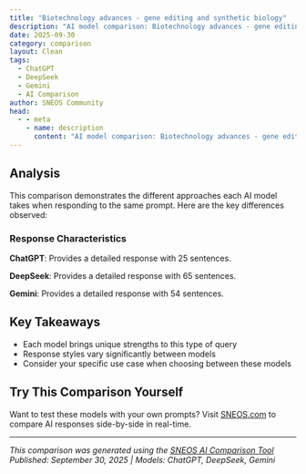 ```yaml
---
title: "Biotechnology advances - gene editing and synthetic biology"
description: "AI model comparison: Biotechnology advances - gene editing and synthetic biology..."
date: 2025-09-30
category: comparison
layout: Clean
tags:
  - ChatGPT
  - DeepSeek
  - Gemini
  - AI Comparison
author: SNEOS Community
head:
  - - meta
    - name: description
      content: "AI model comparison: Biotechnology advances - gene editing and synthetic biology..."
---
```


<ChatComparison
  title="Biotechnology advances - gene editing and synthetic biology"
  prompt="Biotechnology advances - gene editing and synthetic biology"
  :responses='{"ChatGPT": "Certainly! Here\u0027s an overview of recent advances in biotechnology, particularly focusing on gene editing and synthetic biology:\n\n### Gene Editing Advances\n\n1. **CRISPR-Cas9 and Beyond** \n - **CRISPR-Cas9:** Continues to be the most widely used gene-editing tool due to its precision, efficiency, and relative simplicity. It allows scientists to cut DNA at specific locations to add, remove, or alter genetic material. \n - **Base Editing:** An advancement that enables direct, irreversible conversion of one DNA base into another without cutting both strands, reducing unintended mutations. \n - **Prime Editing:** A newer technology that can perform precise edits (insertions, deletions, base conversions) in DNA with fewer errors, broadening potential therapeutic applications. \n - **CRISPR-Cas12 and Cas13:** Expanding the toolkit to edit RNA (Cas13) or improve specificity and reduce off-target effects.\n\n2. **Therapeutic Applications** \n - **Gene Therapy:** Clinical trials using CRISPR to treat genetic diseases like sickle cell anemia, beta-thalassemia, and certain forms of blindness are showing promising results. \n - **Cancer:** Editing immune cells (CAR-T therapy) for personalized cancer immunotherapy is advancing rapidly. \n - **Infectious Diseases:** Using gene editing to target viral DNA/RNA, such as HIV or HPV, and to develop novel antiviral treatments.\n\n3. **Agricultural Biotechnology** \n - Developing crops with improved traits such as drought resistance, pest resistance, enhanced nutrition, and reduced allergenicity through precise gene edits rather than traditional transgenic methods.\n\n### Synthetic Biology Advances\n\n1. **Design and Construction of Genetic Circuits** \n - Scientists can now design and build synthetic gene networks that perform complex logic operations in cells, enabling new ways to control cellular behavior for therapeutic or industrial use.\n\n2. **Minimal and Synthetic Genomes** \n - Creation of minimal synthetic cells with only essential genes for survival, helping understand life\u2019s fundamentals and providing chassis for custom bioproduction.\n\n3. **Cell Factories and Bioproduction** \n - Engineering microbes to produce pharmaceuticals, biofuels, and specialty chemicals more sustainably and efficiently by designing synthetic metabolic pathways.\n\n4. **Xenobiology and Expanded Genetic Codes** \n - Incorporation of non-natural nucleotides and amino acids to create organisms with new properties not found in nature, opening avenues for novel biomaterials and medicines.\n\n5. **Automation and Computational Design** \n - Use of AI and machine learning to predict and design biological parts and systems, accelerating development cycles and improving success rates.\n\n### Ethical and Regulatory Considerations\n\n- As capabilities grow, there is increased emphasis on biosafety, biosecurity, ethical concerns, and regulatory frameworks to ensure responsible use of gene editing and synthetic biology.\n\n---\n\nIf you would like detailed information on any specific technology, application, or recent breakthroughs, please let me know!", "DeepSeek": "Of course. Here is a comprehensive overview of the advances in gene editing and synthetic biology, their convergence, and their implications.\n\n### The Dual Revolution: Gene Editing \u0026 Synthetic Biology\n\nGene editing and synthetic biology are two pillars of modern biotechnology. While they are distinct fields, they are increasingly intertwined, accelerating progress in ways previously unimaginable.\n\n* **Gene Editing** is like the **\u0022find and replace\u0022 function in a word processor for DNA.** It allows scientists to make precise, targeted changes to the genome of a living organism.\n* **Synthetic Biology** is like **computer-aided design (CAD) and programming for biological systems.** It involves designing and constructing *new* biological parts, devices, and systems, or re-designing existing, natural biological systems for useful purposes.\n\n---\n\n### 1. Gene Editing: The Precision Scalpel\n\nThe field was revolutionized by the advent of **CRISPR-Cas9**, a system borrowed from the immune defense of bacteria.\n\n#### Key Advances:\n\n* **CRISPR-Cas9 (and its successors like Cas12, Cas13):** This is the biggest breakthrough. It\u0027s cheaper, faster, more accurate, and easier to use than previous technologies (like ZFNs and TALENs). The system uses a guide RNA to lead the Cas9 \u0022scissors\u0022 to a specific DNA sequence to make a cut.\n* **Base Editing:** This is a more refined technique. Instead of cutting the DNA double helix, base editors *chemically convert* one DNA base into another (e.g., changing a C-G pair to a T-A pair). This is more efficient and creates fewer unwanted mutations than a double-strand break.\n* **Prime Editing:** Dubbed \u0022search-and-replace\u0022 for genomes, prime editing is even more precise. It can directly \u0022write\u0022 new genetic information into a targeted DNA site without causing double-strand breaks, offering greater versatility and potentially even higher safety.\n* **Epigenome Editing:** Going beyond the genetic code itself, this technique allows scientists to modify the \u0022epigenome\u0022\u2014the chemical tags on DNA that control gene expression (turning genes on or off) without altering the underlying sequence. This is a powerful tool for research and potential therapies for diseases influenced by epigenetics.\n\n#### Applications:\n\n* **Therapies for Genetic Diseases:** Clinical trials are underway for sickle cell anemia, beta-thalassemia, and muscular dystrophy. The first CRISPR-based therapy, Casgevy, has been approved for both sickle cell and beta-thalassemia.\n* **Cancer Immunotherapy (CAR-T):** Gene editing is used to supercharge a patient\u0027s own T-cells to better recognize and attack cancer cells.\n* **Agriculture:** Creating crops with higher yields, disease resistance, drought tolerance, and improved nutritional content (e.g., high-fiber wheat, non-browning mushrooms).\n* **Gene Drives:** A controversial technology designed to spread a particular gene through a population rapidly, potentially used to eradicate mosquito-borne diseases like malaria or control invasive species.\n\n---\n\n### 2. Synthetic Biology: The Engineering Toolkit\n\nSynthetic biology applies engineering principles to biology. The goal is to standardize biological parts and assemble them into functional circuits.\n\n#### Key Advances:\n\n* **DNA Synthesis and Assembly:** The cost of chemically synthesizing long strands of DNA from scratch has plummeted. This allows scientists to \u0022write\u0022 DNA code digitally and have it manufactured, rather than having to copy it from existing organisms.\n* **Standardized Biological Parts (BioBricks):** The creation of registries of standardized, interchangeable DNA sequences (promoters, genes, terminators) that can be assembled like Lego bricks to build genetic circuits.\n* **Modeling and Computer-Aided Design (CAD):** Advanced software allows researchers to design and simulate complex genetic circuits *in silico* before building them in the lab, saving immense time and resources.\n* **Minimal Genomes and Cell-Free Systems:** Scientists have created bacteria with the smallest possible genome needed for life, providing a \u0022chassis\u0022 for adding custom functions. Cell-free systems use the molecular machinery of a cell without the cell itself, allowing for more controlled production of biomolecules.\n\n#### Applications:\n\n* **Sustainable Production of Chemicals and Fuels:** Engineering microbes (like yeast and bacteria) to produce biofuels, bioplastics, and valuable chemicals (e.g., flavors, fragrances) from renewable feedstocks, reducing reliance on petrochemicals.\n* **Precision Fermentation:** This is the technology behind companies like Perfect Day (animal-free dairy protein) and Impossible Foods (heme for plant-based meat). Microbes are programmed to produce specific proteins.\n* **Pharmaceuticals:** The large-scale production of artemisinin (a malaria drug) in engineered yeast is a landmark success. mRNA vaccines (like for COVID-19) are also a triumph of synthetic biology, where the mRNA is a synthetically designed genetic instruction.\n* **Biosensors:** Designing organisms or biological components that can detect environmental pollutants, pathogens, or disease markers with high sensitivity.\n\n---\n\n### The Convergence: A Powerful Synergy\n\nThe real power is unleashed when gene editing and synthetic biology are combined.\n\n1. **Rapid Prototyping:** Use CRISPR to quickly make multiple, precise edits in a host organism\u0027s genome to optimize it as a \u0022chassis\u0022 for synthetic biology.\n2. **Complex Pathway Engineering:** Insert entire synthetic metabolic pathways (designed using synthetic biology principles) into an organism\u0027s genome and then use gene editing to fine-tune the expression of each gene in the pathway for maximum yield.\n3. **Creating Novel Functions:** Synthetic biology can design a new genetic circuit, and gene editing can seamlessly integrate it into a chromosome, making the new trait stable and heritable.\n\n### Ethical, Safety, and Regulatory Considerations\n\nThe speed of these advances raises profound questions:\n\n* **Ethics of Human Germline Editing:** Editing sperm, eggs, or embryos (germline cells) results in heritable changes that would be passed to future generations. This is currently considered a red line due to unresolved safety and ethical concerns (the case of He Jiankui in 2018 highlighted this).\n* **Biosecurity:** The potential for misuse to create engineered pathogens is a serious concern, leading to discussions around \u0022gain-of-function\u0022 research and governance of DNA synthesis.\n* **Biosafety:** Ensuring that engineered organisms (especially those with \u0022gene drives\u0022) are contained and do not disrupt natural ecosystems.\n* **Equity and Access:** Will these expensive technologies only be available to the wealthy, exacerbating social inequalities?\n\n### The Future Outlook\n\nThe trajectory is clear: biology is becoming a programmable engineering discipline. Future advances will likely include:\n\n* **Therapies for more complex diseases** like Alzheimer\u0027s and HIV.\n* **Engineering the human microbiome** to treat metabolic and autoimmune disorders.\n* **Living materials** that self-heal or respond to the environment.\n* **Biological computers** that use cellular logic to diagnose and treat disease from within the body.\n\nIn conclusion, the advances in gene editing and synthetic biology are not just incremental improvements; they represent a fundamental shift in our ability to read, write, and edit the code of life. This brings unprecedented opportunities to address some of humanity\u0027s greatest challenges in health, food, and energy, while simultaneously demanding careful and global consideration of the ethical boundaries we must establish.", "Gemini": "## Biotechnology Advances: Gene Editing and Synthetic Biology\n\nBiotechnology is rapidly advancing, driven by powerful tools like gene editing and synthetic biology. These technologies offer immense potential for revolutionizing medicine, agriculture, and manufacturing, but also raise ethical and societal questions. Let\u0027s break down each field:\n\n**1. Gene Editing:**\n\n* **What is it?** Gene editing involves making precise changes to the DNA sequence of an organism. Think of it as highly targeted molecular surgery.\n* **Key Technologies:**\n * **CRISPR-Cas9:** This is arguably the most revolutionary gene editing tool. It uses a guide RNA to locate a specific DNA sequence, and the Cas9 enzyme acts like molecular scissors, cutting the DNA at that location. The cell\u0027s natural repair mechanisms then kick in, allowing for gene inactivation, insertion, or correction.\n * **TALENs (Transcription Activator-Like Effector Nucleases):** Similar to CRISPR, TALENs use proteins to recognize specific DNA sequences and then cut the DNA. They offer a higher degree of specificity compared to older methods.\n * **ZFNs (Zinc Finger Nucleases):** An earlier gene editing technology using zinc finger proteins to bind to specific DNA sequences and cleave the DNA.\n* **Applications:**\n * **Disease Treatment:**\n * **Correcting genetic defects:** Treating inherited diseases like cystic fibrosis, sickle cell anemia, and Huntington\u0027s disease by directly fixing the faulty gene.\n * **Developing new therapies for cancer:** Engineering immune cells to target and destroy cancer cells, or modifying cancer cells to make them more susceptible to treatment.\n * **Combating infectious diseases:** Developing antiviral therapies by targeting viral genes, or engineering resistance to infections in humans and animals.\n * **Agriculture:**\n * **Improving crop yields:** Enhancing plant growth, increasing resistance to pests and diseases, and improving nutritional content.\n * **Developing drought-resistant and salt-tolerant crops:** Adapting crops to thrive in challenging environments, contributing to food security.\n * **Research:**\n * **Studying gene function:** Creating targeted mutations to understand the role of specific genes in various biological processes.\n * **Developing animal models of disease:** Creating genetically modified animals that mimic human diseases, allowing for better understanding and testing of new therapies.\n* **Challenges \u0026 Considerations:**\n * **Off-target effects:** Ensuring that the gene editing tools only target the intended gene and avoid unintended mutations elsewhere in the genome.\n * **Mosaicism:** Variability in gene editing efficiency, leading to some cells being edited and others not.\n * **Germline editing:** Editing genes in sperm or egg cells, which can be passed on to future generations. This raises significant ethical concerns about altering the human gene pool.\n * **Equity and access:** Ensuring that gene editing technologies are accessible to all who need them, regardless of their socioeconomic status.\n * **Regulation:** Developing appropriate regulations to ensure the responsible and ethical use of gene editing technologies.\n\n**2. Synthetic Biology:**\n\n* **What is it?** Synthetic biology is a multidisciplinary field that combines engineering principles with biology to design and build new biological parts, devices, and systems. It\u0027s essentially \u0022engineering biology.\u0022\n* **Key Concepts:**\n * **Standardized Biological Parts:** Creating a library of standardized DNA sequences (genes, promoters, terminators, etc.) that can be easily combined and used in different applications. Similar to using Lego bricks to build different structures.\n * **DNA Synthesis:** The ability to create DNA sequences from scratch, allowing scientists to design and build entirely new genes and biological systems.\n * **Metabolic Engineering:** Modifying the metabolic pathways within cells to produce desired products, such as biofuels, pharmaceuticals, and industrial chemicals.\n* **Applications:**\n * **Biomanufacturing:**\n * **Producing biofuels:** Engineering microorganisms to convert biomass into fuels like ethanol and biodiesel.\n * **Synthesizing pharmaceuticals:** Developing microbial factories to produce drugs, vaccines, and other therapeutics.\n * **Creating sustainable materials:** Engineering organisms to produce biodegradable plastics and other environmentally friendly materials.\n * **Environmental Remediation:**\n * **Cleaning up pollution:** Developing microorganisms to break down pollutants in soil, water, and air.\n * **Detecting environmental contaminants:** Creating biosensors that can detect specific pollutants in real-time.\n * **Medicine:**\n * **Developing new diagnostics:** Creating biosensors that can detect diseases early on, even before symptoms appear.\n * **Engineering smart therapies:** Developing cells that can deliver drugs directly to cancer cells or other specific targets.\n * **Basic Research:**\n * **Understanding fundamental biological processes:** Building simplified biological systems to study how they work.\n * **Exploring the limits of life:** Creating artificial cells or organisms with novel functions.\n* **Challenges \u0026 Considerations:**\n * **Complexity:** Biological systems are inherently complex, making it difficult to predict how they will behave when modified.\n * **Safety:** Ensuring that synthetic organisms do not pose a threat to human health or the environment.\n * **Ethical Concerns:** Raising questions about the potential for creating artificial life and the implications for our understanding of life.\n * **Intellectual Property:** Protecting the intellectual property of synthetic biology innovations while ensuring that they are accessible to the public.\n * **Biosecurity:** Preventing the misuse of synthetic biology technologies for malicious purposes, such as creating bioweapons.\n\n**Overlap and Synergy:**\n\nGene editing and synthetic biology are complementary technologies that can be used together to achieve even greater breakthroughs. For example:\n\n* Gene editing can be used to fine-tune the performance of synthetic biological circuits.\n* Synthetic biology can be used to design new gene editing tools and improve their specificity.\n\n**Conclusion:**\n\nGene editing and synthetic biology represent a new era in biotechnology, offering unprecedented opportunities to improve human health, agriculture, and the environment. However, these technologies also raise significant ethical and societal challenges that must be addressed proactively to ensure that they are used responsibly and for the benefit of all. Public engagement, careful regulation, and ongoing research are crucial to realizing the full potential of these powerful tools.\n"}' 
  published-date="22:46"
/>

## Analysis

This comparison demonstrates the different approaches each AI model takes when responding to the same prompt. Here are the key differences observed:

### Response Characteristics

**ChatGPT**: Provides a detailed response with 25 sentences. 

**DeepSeek**: Provides a detailed response with 65 sentences. 

**Gemini**: Provides a detailed response with 54 sentences. 

## Key Takeaways

- Each model brings unique strengths to this type of query
- Response styles vary significantly between models
- Consider your specific use case when choosing between these models

## Try This Comparison Yourself

Want to test these models with your own prompts? Visit [SNEOS.com](https://sneos.com) to compare AI responses side-by-side in real-time.

---

*This comparison was generated using the [SNEOS AI Comparison Tool](https://sneos.com)*
*Published: September 30, 2025 | Models: ChatGPT, DeepSeek, Gemini*
